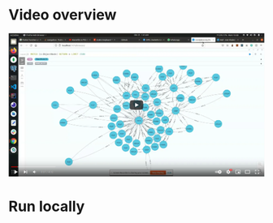 # Video overview
[![Watch the video](https://raw.githubusercontent.com/amrkhaledccd/Facebook-Social-Graph/main/screenshots/video_thumbnail.png)](https://www.youtube.com/watch?v=IIXjYJ0nPc4&t=7s)

# Run locally
